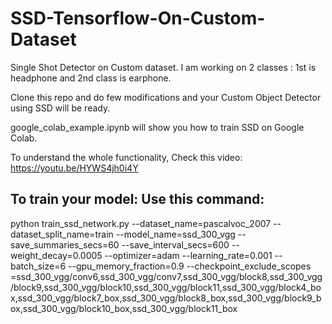 # SSD-Tensorflow-On-Custom-Dataset

Single Shot Detector on Custom dataset. 
I am working on 2 classes : 1st is headphone and 2nd class is earphone.

Clone this repo and do few modifications and your Custom Object Detector using SSD will be ready.

google_colab_example.ipynb will show you how to train SSD on Google Colab.

To understand the whole functionality, Check this video:  https://youtu.be/HYWS4jh0i4Y

## To train your model: Use this command:
python train_ssd_network.py --dataset_name=pascalvoc_2007 --dataset_split_name=train --model_name=ssd_300_vgg --save_summaries_secs=60 --save_interval_secs=600 --weight_decay=0.0005 --optimizer=adam --learning_rate=0.001 --batch_size=6 --gpu_memory_fraction=0.9 --checkpoint_exclude_scopes =ssd_300_vgg/conv6,ssd_300_vgg/conv7,ssd_300_vgg/block8,ssd_300_vgg/block9,ssd_300_vgg/block10,ssd_300_vgg/block11,ssd_300_vgg/block4_box,ssd_300_vgg/block7_box,ssd_300_vgg/block8_box,ssd_300_vgg/block9_box,ssd_300_vgg/block10_box,ssd_300_vgg/block11_box

